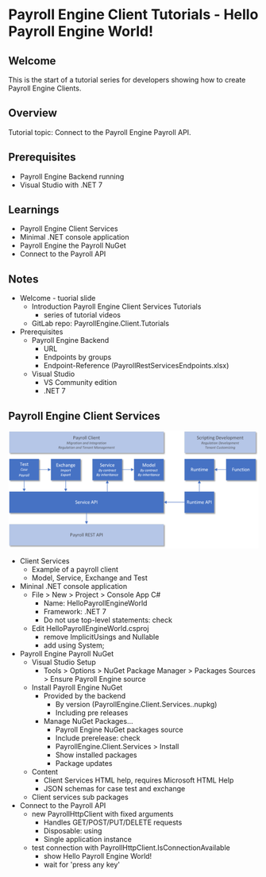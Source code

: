 # Payroll Engine Client Tutorials - Hello Payroll Engine World!

## Welcome

This is the start of a tutorial series for developers showing how to create Payroll Engine Clients.


## Overview

Tutorial topic: Connect to the Payroll Engine Payroll API.

## Prerequisites

- Payroll Engine Backend running
- Visual Studio with .NET 7

## Learnings

- Payroll Engine Client Services
- Minimal .NET console application
- Payroll Engine the Payroll NuGet
- Connect to the Payroll API

## Notes

- Welcome - tuorial slide
	- Introduction Payroll Engine Client Services Tutorials
		- series of tutorial videos
	- GitLab repo: PayrollEngine.Client.Tutorials
- Prerequisites
	- Payroll Engine Backend
		- URL
		- Endpoints by groups
		- Endpoint-Reference (PayrollRestServicesEndpoints.xlsx)
	- Visual Studio
		- VS Community edition
		- .NET 7

## Payroll Engine Client Services
<p>
  <img src="./ClientServices.png" width="800px" alt="Payroll Engine Client Services">
</p>

- Client Services
	- Example of a payroll client
	- Model, Service, Exchange and Test
- Mininal .NET console application
	- File > New > Project > Console App C#
		- Name: HelloPayrollEngineWorld
		- Framework: .NET 7
		- Do not use top-level statements: check
	- Edit HelloPayrollEngineWorld.csproj
		- remove ImplicitUsings and Nullable
		- add using System;
- Payroll Engine Payroll NuGet
	- Visual Studio Setup
		- Tools > Options > NuGet Package Manager > Packages Sources > Ensure Payroll Engine source
	- Install Payroll Engine NuGet
		- Provided by the backend
			- By version (PayrollEngine.Client.Services.<Version>.nupkg)
			- Including pre releases
		- Manage NuGet Packages...
			- Payroll Engine NuGet packages source
			- Include prerelease: check
			- PayrollEngine.Client.Services > Install
			- Show installed packages
			- Package updates
	- Content
		- Client Services HTML help, requires Microsoft HTML Help
		- JSON schemas for case test and exchange
	- Client services sub packages
- Connect to the Payroll API
	- new PayrollHttpClient with fixed arguments
		- Handles GET/POST/PUT/DELETE requests
		- Disposable: using
		- Single application instance
	- test connection with PayrollHttpClient.IsConnectionAvailable
		- show Hello Payroll Engine World!
		- wait for 'press any key'
